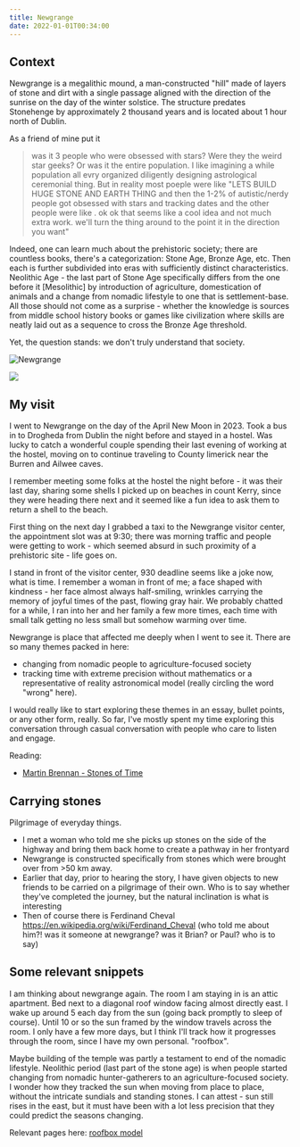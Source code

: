 ```yaml
---
title: Newgrange
date: 2022-01-01T00:34:00
---
```


## Context

Newgrange is a megalithic mound, a man-constructed "hill" made of layers of stone and dirt with a single passage aligned with the direction of the sunrise on the day of the winter solstice. The structure predates Stonehenge by approximately 2 thousand years and is located about 1 hour north of Dublin.

As a friend of mine put it 

> was it 3 people who were obsessed with stars? Were they the weird star geeks? Or was it the entire population. I like imagining a while population all evry organized diligently designing astrological ceremonial thing. But in reality most poeple were like "LETS BUILD HUGE STONE AND EARTH THING and then the 1-2% of autistic/nerdy people got obsessed with stars and tracking dates and the other people were like . ok ok that seems like a cool idea and not much extra work. we'll turn the thing around to the point it in the direction you want"

Indeed, one can learn much about the prehistoric society; there are countless books, there's a categorization: Stone Age, Bronze Age, etc. Then each is further subdivided into eras with sufficiently distinct characteristics. Neolithic Age - the last part of Stone Age specifically differs from the one before it [Mesolithic] by introduction of agriculture, domestication of animals and a change from nomadic lifestyle to one that is settlement-base. All those should not come as a surprise - whether the knowledge is sources from middle school history books or games like civilization where skills are neatly laid out as a sequence to cross the Bronze Age threshold.

Yet, the question stands: we don't truly understand that society.

![Newgrange](/img/newgrange.jpg)




![](https://pacificsnail-site.s3.amazonaws.com/newgrange/newgrange-mound.jpeg?AWSAccessKeyId=AKIA2JFQCEUTRRJKIN7L&Expires=1723273817&Signature=sKINoSBw5lJGFI7Oby5k%2BCz7VS8%3D)

## My visit

I went to Newgrange on the day of the April New Moon in 2023. Took a bus in to Drogheda from Dublin the night before and stayed in a hostel. Was lucky to catch a wonderful couple spending their last evening of working at the hostel, moving on to continue traveling to County limerick near the Burren and Ailwee caves.

I remember meeting some folks at the hostel the night before - it was their last day, sharing some shells I picked up on beaches in count Kerry, since they were heading there next and it seemed like a fun idea to ask them to return a shell to the beach.

First thing on the next day I grabbed a taxi to the Newgrange visitor center, the appointment slot was at 9:30; there was morning traffic and people were getting to work - which seemed absurd in such proximity of a prehistoric site - life goes on. 

I stand in front of the visitor center, 930 deadline seems like a joke now, what is time. I remember a woman in front of me; a face shaped with kindness - her face almost always half-smiling, wrinkles carrying the memory of joyful times of the past, flowing gray hair. We probably chatted for a while, I ran into her and her family a few more times, each time with small talk getting no less small but somehow warming over time.

Newgrange is place that affected me deeply when I went to see it. There are so many themes packed in here:  

* changing from nomadic people to agriculture-focused society  
* tracking time with extreme precision without mathematics or a representative of reality astronomical model (really circling the word "wrong" here).  

I would really like to start exploring these themes in an essay, bullet points, or any other form, really. So far, I've mostly spent my time exploring this conversation through casual conversation with people who care to listen and engage.

Reading:  
* [Martin Brennan - Stones of Time](https://www.simonandschuster.com/books/The-Stones-of-Time/Martin-Brennan/9780892815098)
## Carrying stones
Pilgrimage of everyday things. 

* I met a woman who told me she picks up stones on the side of the highway and bring them back home to create a pathway in her frontyard
* Newgrange is constructed specifically from stones which were brought over from >50 km away.
* Earlier that day, prior to hearing the story, I have given objects to new friends to be carried on a pilgrimage of their own. Who is to say whether they've completed the journey, but the natural inclination is what is interesting
* Then of course there is Ferdinand Cheval https://en.wikipedia.org/wiki/Ferdinand_Cheval (who told me about him?! was it someone at newgrange? was it Brian? or Paul? who is to say)
## Some relevant snippets

I am thinking about newgrange again. The room I am staying in is an attic apartment. Bed next to a diagonal roof window facing almost directly east. I wake up around 5 each day from the sun (going back promptly to sleep of course). Until 10 or so the sun framed by the window travels across the room. I only have a few more days, but I think I'll track how it progresses through the room, since I have my own personal. "roofbox".

Maybe building of the temple was partly a testament to end of the nomadic lifestyle. Neolithic period (last part of the stone age) is when people started changing from nomadic hunter-gatherers to an agriculture-focused society. I wonder how they tracked the sun when moving from place to place, without the intricate sundials and standing stones. I can attest - sun still rises in the east, but it must have been with a lot less precision that they could predict the seasons changing.

Relevant pages here: [roofbox model](https://pacific-snail.netlify.app/roofbox)
